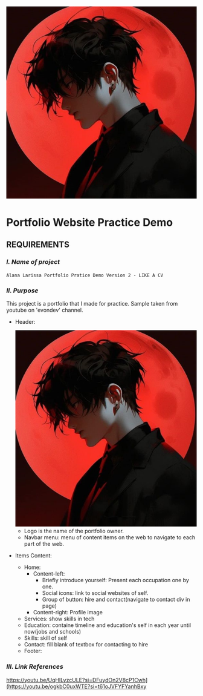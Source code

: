 # [<img src="./assets/img/b2c64613095fbca8811300c0dbf9d7b2.jpg" alt="Website Layout">]( https://lam-alanalarissa.github.io/portfolio_demo/ "PORTFOLIO WEBSITE DEMO")
# Portfolio Website Practice Demo
## REQUIREMENTS
### *_I. Name of project_*
    Alana Larissa Portfolio Pratice Demo Version 2 - LIKE A CV
### *_II. Purpose_*
This project is a portfolio that I made for practice. Sample taken from youtube on 'evondev' channel.
- Header:
  
  <img src="./assets/img/img.jpg" alt="Header">
  
  + Logo is the name of the portfolio owner.
  + Navbar menu: menu of content items on the web to navigate to each part of the web.
- Items Content:
  + Home:
    * Content-left:
      + Briefly introduce yourself: Present each occupation one by one.
      + Social icons: link to social websites of self.
      + Group of button: hire and contact(navigate to contact div in page)
    * Content-right: Profile image
  + Services: show skills in tech
  + Education: containe timeline and education's self in each year until now(jobs and schools)
  + Skills: skill of self
  + Contact: fill blank of textbox for contacting to hire
  + Footer:
### *_III. Link References_*
 https://youtu.be/UqHILyzcULE?si=DFuydOn2V8cP1Cwh](https://youtu.be/ogkbC0uxWTE?si=t61oJVFYFYanhBxy
  
